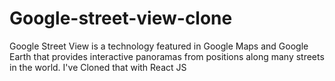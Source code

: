 # Google-street-view-clone
Google Street View is a technology featured in Google Maps and Google Earth that provides interactive panoramas from positions along many streets in the world.  I've Cloned that with React JS
